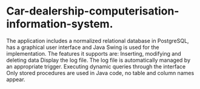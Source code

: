# Car-dealership-computerisation-information-system.
The application includes a normalized relational database in PostgreSQL, has a graphical user interface and Java Swing is used for the implementation.
The features it supports are:
Inserting, modifying and deleting data
Display the log file. The log file is automatically managed by an appropriate trigger.
Executing dynamic queries through the interface
Only stored procedures are used in Java code, no table and column names appear.
